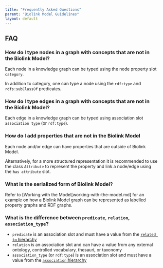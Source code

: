 ```yaml
---
title: "Frequently Asked Questions"
parent: "Biolink Model Guidelines"
layout: default
---
```


## FAQ

### How do I type nodes in a graph with concepts that are not in the Biolink Model?

Each node in a knowledge graph can be typed using the node property slot `category`.

In addition to category, one can type a node using the `rdf:type` and `rdfs:subClassOf` predicates.


### How do I type edges in a graph with concepts that are not in the Biolink Model?

Each edge in a knowledge graph can be typed using association slot `association type` (or `rdf:type`).


### How do I add properties that are not in the Biolink Model

Each node and/or edge can have properties that are outside of Biolink Model. 

Alternatively, for a more structured representation it is recommended to use the class `Attribute` to represent the property and link a node/edge using the `has attribute` slot.

### What is the serialized form of Biolink Model?

Refer to [Working with the Model[working-with-the-model.md] for an example on how a Biolink Model graph can be represented as labelled property graphs and RDF graphs.

### What is the difference between `predicate`, `relation`, `association_type`?

- `predicate` is an association slot and must have a value from the [`related to` hierarchy](https://biolink.github.io/biolink-model/docs/related_to)
- `relation` is an association slot and can have a value from any external ontology, controlled vocabulary, thesauri, or taxonomy
- `association_type` (or `rdf:type`) is an association slot and must have a value from the [`association` hierarchy](https://biolink.github.io/biolink-model/docs/Association)


